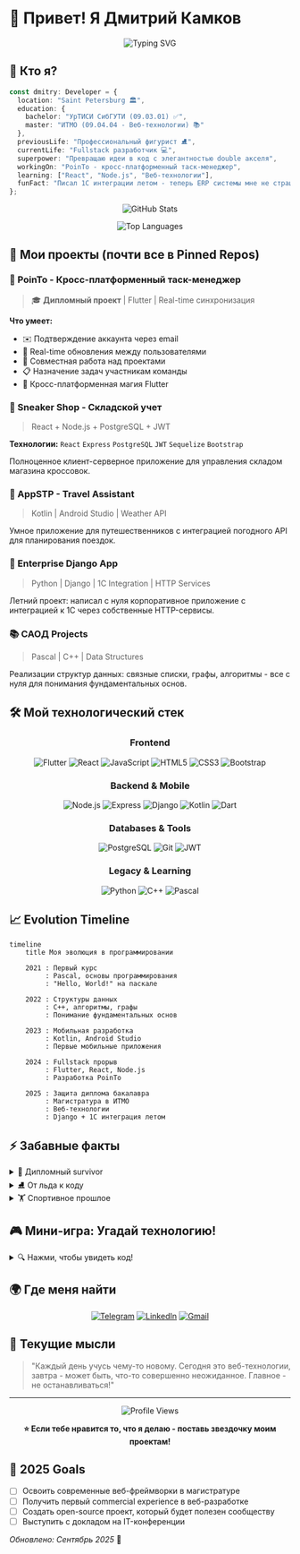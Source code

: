 # 👋 Привет! Я Дмитрий Камков

<div align="center">
  
  ![Typing SVG](https://readme-typing-svg.herokuapp.com?font=Fira+Code&size=28&duration=3000&pause=1000&color=2F81F7&center=true&vCenter=true&multiline=true&width=800&height=120&lines=💻+Fullstack+Developer;🎓+Студент+ИТМО;⛸️+Фигурист+→+Программист!)
  
</div>

## 🎯 Кто я?

```typescript
const dmitry: Developer = {
  location: "Saint Petersburg 🏛️",
  education: {
    bachelor: "УрТИСИ СибГУТИ (09.03.01) ✅",
    master: "ИТМО (09.04.04 - Веб-технологии) 📚"
  },
  previousLife: "Профессиональный фигурист ⛸️",
  currentLife: "Fullstack разработчик 💻",
  superpower: "Превращаю идеи в код с элегантностью double акселя",
  workingOn: "PoinTo - кросс-платформенный таск-менеджер",
  learning: ["React", "Node.js", "Веб-технологии"],
  funFact: "Писал 1С интеграции летом - теперь ERP системы мне не страшны!"
};
```

<div align="center">
  
  ![GitHub Stats](https://github-readme-stats.vercel.app/api?username=gmorong&show_icons=true&theme=tokyonight&hide_border=true&bg_color=0D1117&title_color=2F81F7&icon_color=2F81F7&text_color=C9D1D9)
  
  ![Top Languages](https://github-readme-stats.vercel.app/api/top-langs/?username=gmorong&layout=compact&theme=tokyonight&hide_border=true&bg_color=0D1117&title_color=2F81F7&text_color=C9D1D9)

</div>

## 🚀 Мои проекты (почти все в Pinned Repos)

### 📱 PoinTo - Кросс-платформенный таск-менеджер
> 🎓 **Дипломный проект** | Flutter | Real-time синхронизация

**Что умеет:**
- ✉️ Подтверждение аккаунта через email
- 🔄 Real-time обновления между пользователями
- 👥 Совместная работа над проектами
- 📋 Назначение задач участникам команды
- 🎨 Кросс-платформенная магия Flutter

### 👟 Sneaker Shop - Складской учет
> React + Node.js + PostgreSQL + JWT

**Технологии:** `React` `Express` `PostgreSQL` `JWT` `Sequelize` `Bootstrap`

Полноценное клиент-серверное приложение для управления складом магазина кроссовок.

### 🎒 AppSTP - Travel Assistant  
> Kotlin | Android Studio | Weather API

Умное приложение для путешественников с интеграцией погодного API для планирования поездок.

### 💼 Enterprise Django App
> Python | Django | 1C Integration | HTTP Services

Летний проект: написал с нуля корпоративное приложение с интеграцией к 1С через собственные HTTP-сервисы.

### 📚 САОД Projects
> Pascal | C++ | Data Structures

Реализации структур данных: связные списки, графы, алгоритмы - все с нуля для понимания фундаментальных основ.

## 🛠️ Мой технологический стек

<div align="center">

### Frontend
![Flutter](https://img.shields.io/badge/Flutter-02569B?style=for-the-badge&logo=flutter&logoColor=white)
![React](https://img.shields.io/badge/React-61DAFB?style=for-the-badge&logo=react&logoColor=black)
![JavaScript](https://img.shields.io/badge/JavaScript-F7DF1E?style=for-the-badge&logo=javascript&logoColor=black)
![HTML5](https://img.shields.io/badge/HTML5-E34F26?style=for-the-badge&logo=html5&logoColor=white)
![CSS3](https://img.shields.io/badge/CSS3-1572B6?style=for-the-badge&logo=css3&logoColor=white)
![Bootstrap](https://img.shields.io/badge/Bootstrap-7952B3?style=for-the-badge&logo=bootstrap&logoColor=white)

### Backend & Mobile
![Node.js](https://img.shields.io/badge/Node.js-339933?style=for-the-badge&logo=node.js&logoColor=white)
![Express](https://img.shields.io/badge/Express-000000?style=for-the-badge&logo=express&logoColor=white)
![Django](https://img.shields.io/badge/Django-092E20?style=for-the-badge&logo=django&logoColor=white)
![Kotlin](https://img.shields.io/badge/Kotlin-0095D5?style=for-the-badge&logo=kotlin&logoColor=white)
![Dart](https://img.shields.io/badge/Dart-0175C2?style=for-the-badge&logo=dart&logoColor=white)

### Databases & Tools
![PostgreSQL](https://img.shields.io/badge/PostgreSQL-336791?style=for-the-badge&logo=postgresql&logoColor=white)
![Git](https://img.shields.io/badge/Git-F05032?style=for-the-badge&logo=git&logoColor=white)
![JWT](https://img.shields.io/badge/JWT-000000?style=for-the-badge&logo=jsonwebtokens&logoColor=white)

### Legacy & Learning
![Python](https://img.shields.io/badge/Python-3776AB?style=for-the-badge&logo=python&logoColor=white)
![C++](https://img.shields.io/badge/C++-00599C?style=for-the-badge&logo=cplusplus&logoColor=white)
![Pascal](https://img.shields.io/badge/Pascal-0052CC?style=for-the-badge&logoColor=white)

</div>

## 📈 Evolution Timeline

```mermaid
timeline
    title Моя эволюция в программировании
    
    2021 : Первый курс
         : Pascal, основы программирования
         : "Hello, World!" на паскале
    
    2022 : Структуры данных
         : C++, алгоритмы, графы
         : Понимание фундаментальных основ
    
    2023 : Мобильная разработка
         : Kotlin, Android Studio
         : Первые мобильные приложения
    
    2024 : Fullstack прорыв
         : Flutter, React, Node.js
         : Разработка PoinTo
    
    2025 : Защита диплома бакалавра
         : Магистратура в ИТМО
         : Веб-технологии
         : Django + 1C интеграция летом
```

## ⚡ Забавные факты

<details>
<summary>🎯 Дипломный survivor</summary>

<div align="center">

🎓 **Защитил диплом:** 25.06.2025 ✅

![Days Since Defense](https://img.shields.io/badge/🎓%20Дней%20с%20защиты-87-brightgreen?style=for-the-badge&logo=calendar&logoColor=white)

🏆 **Статус:** Выживший после дипломной защиты  
🎯 **Следующая цель:** Магистратура ИТМО

</div>

</details>

<details>
<summary>⛸️ От льда к коду</summary>

```
Профессиональный фигурист → Программист
Тройные прыжки → Тройная вложенность циклов
Perfection on ice → Perfect code execution
```

</details>

<details>
<summary>🏋️ Спортивное прошлое</summary>

- ⛸️ Фигурное катание (профессионально)
- 🏐 Волейбол (институтская секция) 
- ⚽ Футбол
- 💪 Спортзал

**Философия:** "Дисциплина в спорте = дисциплина в коде"

</details>

## 🎮 Мини-игра: Угадай технологию!

<details>
<summary>🔍 Нажми, чтобы увидеть код!</summary>

```dart
class TaskManager {
  final String id;
  final List<User> collaborators;
  
  Stream<Task> get realTimeUpdates => 
    _firestore.collection('tasks').snapshots();
    
  Future<void> assignTask(Task task, User user) async {
    // Какая технология? 🤔
  }
}
```

<details>
<summary>Ответ</summary>
🎯 **Flutter + Dart** из проекта PoinTo!
</details>

</details>

## 🌍 Где меня найти

<div align="center">

[![Telegram](https://img.shields.io/badge/Telegram-2CA5E0?style=for-the-badge&logo=telegram&logoColor=white)](https://t.me/dkamkov)
[![LinkedIn](https://img.shields.io/badge/LinkedIn-0077B5?style=for-the-badge&logo=linkedin&logoColor=white)](https://linkedin.com/in/dmitry-kamkov-288a52385)
[![Gmail](https://img.shields.io/badge/Gmail-D14836?style=for-the-badge&logo=gmail&logoColor=white)](mailto:dmitry.kamkov@gmail.com)

</div>

## 💭 Текущие мысли

> "Каждый день учусь чему-то новому. Сегодня это веб-технологии, завтра - может быть, что-то совершенно неожиданное. Главное - не останавливаться!"

---

<div align="center">
  
  ![Profile Views](https://komarev.com/ghpvc/?username=gmorong&color=2F81F7&style=for-the-badge)
  
  **⭐ Если тебе нравится то, что я делаю - поставь звездочку моим проектам!**
  
</div>

## 🎯 2025 Goals

- [ ] Освоить современные веб-фреймворки в магистратуре
- [ ] Получить первый commercial experience в веб-разработке
- [ ] Создать open-source проект, который будет полезен сообществу
- [ ] Выступить с докладом на IT-конференции

*Обновлено: Сентябрь 2025* 🚀
